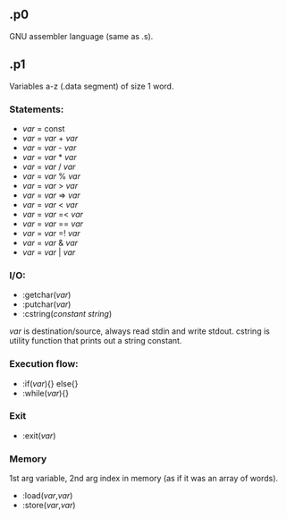 ## .p0
GNU assembler language (same as .s).

## .p1
Variables a-z (.data segment) of size 1 word.

### Statements:
 - *var* = const
 - *var* = *var* + *var*
 - *var* = *var* - *var*
 - *var* = *var* * *var*
 - *var* = *var* / *var*
 - *var* = *var* % *var*
 - *var* = *var* > *var*
 - *var* = *var* => *var*
 - *var* = *var* < *var*
 - *var* = *var* =< *var*
 - *var* = *var* == *var*
 - *var* = *var* =! *var*
 - *var* = *var* & *var*
 - *var* = *var* | *var*

### I/O:
 - :getchar(*var*)
 - :putchar(*var*)
 - :cstring(*constant string*)

*var* is destination/source, always read stdin and write stdout.
cstring is utility function that prints out a string constant.

### Execution flow:
 - :if(*var*){} else{}
 - :while(*var*){}

### Exit
 - :exit(*var*)

### Memory
1st arg variable, 2nd arg index in memory (as if it was an array of words).
 - :load(*var*,*var*)
 - :store(*var*,*var*)